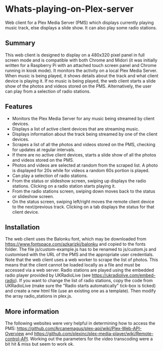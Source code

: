 # Whats-playing-on-Plex-server
Web client for a Plex Media Server (PMS) which displays currently playing music track, else displays a slide show. It can also play some radio stations.

## Summary
This web client is designed to display on a 480x320 pixel panel in full screen mode and is compatible with both Chrome and Midori (it was initially written for a Raspberry Pi with an attached touch screen panel and Chrome running in kiosk mode). It monitors the activity on a local Plex Media Server. When music is being played, it shows details about the track and what client device is playing it. If no music is being played, the web client starts a slide show of the photos and videos stored on the PMS. Alternatively, the user can play from a selection of radio stations.

## Features
* Monitors the Plex Media Server for any music being streamed by client devices.
* Displays a list of active client devices that are streaming music.
* Displays information about the track being streamed by one of the client devices.
* Scrapes a list of all the photos and videos stored on the PMS, checking for updates at regular intervals.
* If there are no active client devices, starts a slide show of all the photos and videos stored on the PMS.
* Photos and videos are selected at random from the scraped list. A photo is displayed for 20s while for videos a random 60s portion is played.
* Can play a selection of radio stations.
* From the status or slideshow screen, swiping up displays the radio stations. Clicking on a radio station starts playing it.
* From the radio stations screen, swiping down moves back to the status or slideshow screen.
* On the status screen, swiping left/right moves the remote client device to the next/previous track. Clicking on a tab displays the status for that client device.

## Installation
The web client uses the Balonku font, which may be downloaded from https://www.fontspace.com/azkarizki/balonku and copied to the fonts folder. The file js/custom-example.js has to be renamed to js/custom.js and customised with the URL of the PMS and the appropriate user credentials.
Note that the web client uses a web worker to scrape the list of photos. This means that the client cannot be loaded locally as a file and must be accessed via a web server.
Radio stations are played using the embedded radio player provided by UKRadioLive (see https://ukradiolive.com/embed-radio). If you want to change the list of radio stations, copy the code from UKRadioLive (make sure the "Radio starts automatically" tick-box is ticked) and create a new html file (use an existing one as a template). Then modify the array radio_stations in plex.js. 

## More information
The following websites were very helpful in determining how to access the PMS: https://github.com/Arcanemagus/plex-api/wiki/Plex-Web-API-Overview and https://github.com/plexinc/plex-media-player/wiki/Remote-control-API. Working out the parameters for the video transcoding were a bit hit & miss but seem to work ok. 
